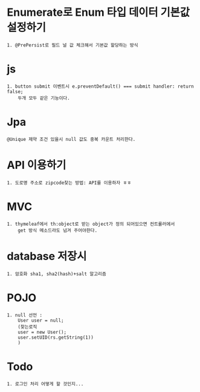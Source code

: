 # Enumerate로 Enum 타입 데이터 기본값 설정하기
    1. @PrePersist로 필드 널 값 체크해서 기본값 할당하는 방식
# js
    1. button submit 이벤트시 e.preventDefault() === submit handler: return false;
        두개 모두 같은 기능이다.
# Jpa
    @Unique 제약 조건 있을시 null 값도 중복 카운트 처리한다.
# API 이용하기
    1. 도로명 주소로 zipcode찾는 방법: API를 이용하자 ㅎㅎ
# MVC
    1. thymeleaf에서 th:object로 받는 object가 정의 되어있으면 컨트롤러에서
        get 방식 메소드라도 넘겨 주어야한다.
# database 저장시 
    1. 암호화 sha1, sha2(hash)+salt 알고리즘
# POJO
    1. null 선언 :
        User user = null;
        (찾는로직
        user = new User();
        user.setUID(rs.getString(1))
        )
# Todo
    1. 로그인 처리 어떻게 할 것인지... 